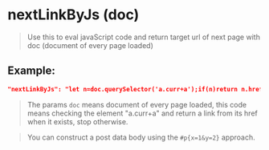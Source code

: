 # nextLinkByJs (doc)
>Use this to eval javaScript code and return target url of next page with doc (document of every page loaded)

Example:
--
```JSON
"nextLinkByJs": "let n=doc.querySelector('a.curr+a');if(n)return n.href.replace(/^javascript:.*\\((\\d+)'\\);/,'$1_.html');"
```
>The params `doc` means document of every page loaded, this code means checking the element "a.curr+a" and return a link from its href when it exists, stop otherwise.

>You can construct a post data body using the `#p{x=1&y=2}` approach.
